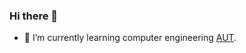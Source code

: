 ### Hi there 👋



- 🌱 I’m currently learning  computer engineering [AUT](https://https://aut.ac.ir).
<!--
**taghad/taghad** is a ✨ _special_ ✨ repository because its `README.md` (this file) appears on your GitHub profile.


- 🔭 I’m currently working on Meghyas
- 👯 I’m looking to collaborate on ...
- 🤔 I’m looking for help with ...
- 💬 Ask me about ...
- 📫 How to reach me: ...
- 😄 Pronouns: ...
- ⚡ Fun fact: ...

